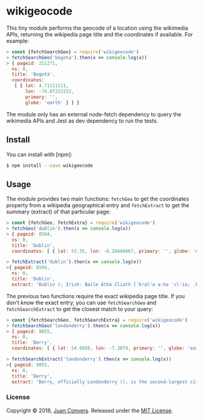 # wikigeocode

This tiny module performs the geocode of a location using the wikimedia APIs, returning the wikipedia page title and the coordinates if available. For example:

```js
> const {fetchSearchGeo} = require('wikigeocode')
> fetchSearchGeo('bogota').then(x => console.log(x))
> { pageid: 211271,
  ns: 0,
  title: 'Bogotá',
  coordinates:
   [ { lat: 4.71111111,
       lon: -74.07222222,
       primary: '',
       globe: 'earth' } ] }
```

The module only has an external node-fetch dependency to query the wikimedia APIs and Jest as dev dependency to run the tests.

## Install

You can install with [npm]:

```sh
$ npm install --save wikigeocode
```

## Usage

The module provides two main functions: `fetchGeo` to get the coordinates property from a wikipedia geographical entry and `fetchExtract` to get the summary (extract) of that particular page:

```js
> const {fetchGeo, fetchExtra} = require('wikigeocode')
> fetchGeo('dublin').then(x => console.log(x))
> { pageid: 8504,
  ns: 0,
  title: 'Dublin',
  coordinates: [ { lat: 53.35, lon: -6.26666667, primary: '', globe: 'earth' } ] }

> fetchExtract('dublin').then(x => console.log(x))
>{ pageid: 8504,
  ns: 0,
  title: 'Dublin',
  extract: 'Dublin (; Irish: Baile Átha Cliath [ˈbˠalʲə aːhə ˈclʲiə; ˌbʲlʲaː ˈclʲiə]) is the capital of, and largest city in, Ireland ... '}

```

The previous two functions require the exact wikipedia page title. If you don't know the exact entry, you can use `fetchSearchGeo` and `fetchSearchExtract` to get the closest match to your query:

```js
> const {fetchSearchGeo, fetchSearchExtra} = require('wikigeocode')
> fetchSearchGeo('londonderry').then(x => console.log(x))
> { pageid: 9055,
  ns: 0,
  title: 'Derry',
  coordinates: [ { lat: 54.9958, lon: -7.3074, primary: '', globe: 'earth' } ] }

> fetchSearchExtract('londonderry').then(x => console.log(x))
>{ pageid: 9055,
  ns: 0,
  title: 'Derry',
  extract: 'Derry, officially Londonderry (), is the second-largest city in Northern Ireland and the fourth-largest city on the island of Ireland. ...'}

```

### License

Copyright © 2018, [Juan Convers](https://github.com/webdacjs).
Released under the [MIT License](LICENSE).
